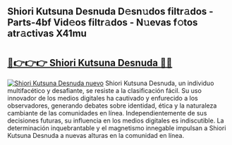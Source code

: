 ## Shiori Kutsuna Desnuda D𝚎sn𝚞dos filtr𝚊dos - Parts-4bf Vid𝚎os filtr𝚊dos - N𝚞evas f𝚘tos atr𝚊ctivas X41mu

# <h2><a href="http://mb3ymh.tromn.icu/?c=Shiori+Kutsuna+Desnuda">🔗👉👉👉 Shiori Kutsuna Desnuda 🔗🔗</a></h2>

[![Shiori Kutsuna Desnuda nuevo](https://i.imgur.com/pEAQMta.gif)](http://mb3ymh.tromn.icu/?c=Shiori+Kutsuna+Desnuda)
Shiori Kutsuna Desnuda, un individuo multifacético y desafiante, se resiste a la clasificación fácil. Su uso innovador de los medios digitales ha cautivado y enfurecido a los observadores, generando debates sobre identidad, ética y la naturaleza cambiante de las comunidades en línea. Independientemente de sus decisiones futuras, su influencia en los medios digitales es indiscutible. La determinación inquebrantable y el magnetismo innegable impulsan a Shiori Kutsuna Desnuda a nuevas alturas en la comunidad en línea.
